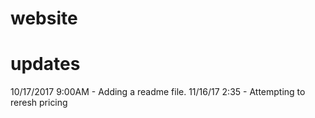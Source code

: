 # website

# updates

10/17/2017 9:00AM - Adding a readme file.
11/16/17 2:35 - Attempting to reresh pricing
